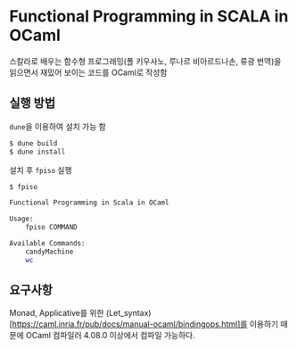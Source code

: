 # Functional Programming in SCALA in OCaml

스칼라로 배우는 함수형 프로그래밍(폴 키우사노, 루나르 비아르드나손, 류광 번역)을 읽으면서
재밌어 보이는 코드를 OCaml로 작성함

## 실행 방법

`dune`을 이용하여 설치 가능 함

```bash
$ dune build
$ dune install
```

설치 후 `fpiso` 실행

```bash
$ fpiso

Functional Programming in Scala in OCaml

Usage:
    fpiso COMMAND

Available Commands:
    candyMachine
    wc
```

## 요구사항

Monad, Applicative를 위한 (Let_syntax)[https://caml.inria.fr/pub/docs/manual-ocaml/bindingops.html]를 이용하기 때문에 OCaml 컴파일러 4.08.0 이상에서 컴파일 가능하다.